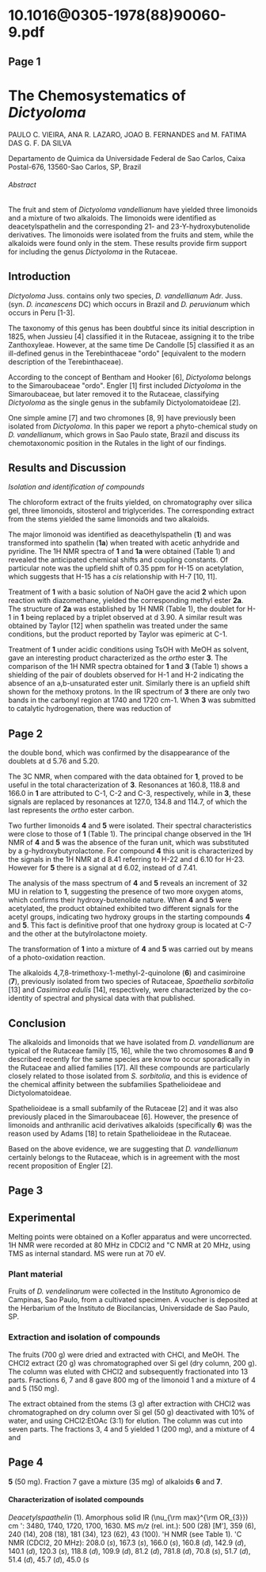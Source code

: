 # 10.1016@0305-1978(88)90060-9.pdf

## Page 1



# The Chemosystematics of _Dictyoloma_

PAULO C. VIEIRA, ANA R. LAZARO, JOAO B. FERNANDES and M. FATIMA DAS G. F. DA SILVA

Departamento de Quimica da Universidade Federal de Sao Carlos, Caixa Postal-676, 13560-Sao Carlos, SP, Brazil

###### Abstract

The fruit and stem of _Dictyoloma vandellianum_ have yielded three limonoids and a mixture of two alkaloids. The limonoids were identified as deacetylspathelin and the corresponding 21- and 23-Y-hydroxybutenolide derivatives. The limonoids were isolated from the fruits and stem, while the alkaloids were found only in the stem. These results provide firm support for including the genus _Dictyoloma_ in the Rutaceae.

## Introduction

_Dictyoloma_ Juss. contains only two species, _D. vandellianum_ Adr. Juss. (syn. _D. incanescens_ DC) which occurs in Brazil and _D. peruvianum_ which occurs in Peru [1-3].

The taxonomy of this genus has been doubtful since its initial description in 1825, when Jussieu [4] classified it in the Rutaceae, assigning it to the tribe Zanthoxyleae. However, at the same time De Candolle [5] classified it as an ill-defined genus in the Terebinthaceae "ordo" [equivalent to the modern description of the Terebinthaceae).

According to the concept of Bentham and Hooker [6], _Dictyoloma_ belongs to the Simaroubaceae "ordo". Engler [1] first included _Dictyoloma_ in the Simaroubaceae, but later removed it to the Rutaceae, classifying _Dictyoloma_ as the single genus in the subfamily Dictyolomatoideae [2].

One simple amine [7] and two chromones [8, 9] have previously been isolated from _Dictyoloma_. In this paper we report a phyto-chemical study on _D. vandellianum_, which grows in Sao Paulo state, Brazil and discuss its chemotaxonomic position in the Rutales in the light of our findings.

## Results and Discussion

_Isolation and identification of compounds_

The chloroform extract of the fruits yielded, on chromatography over silica gel, three limonoids, sitosterol and triglycerides. The corresponding extract from the stems yielded the same limonoids and two alkaloids.

The major limonoid was identified as deacethylspathelin (**1**) and was transformed into spathelin (**1a**) when treated with acetic anhydride and pyridine. The 1H NMR spectra of **1** and **1a** were obtained (Table 1) and revealed the anticipated chemical shifts and coupling constants. Of particular note was the upfield shift of 0.35 ppm for H-15 on acetylation, which suggests that H-15 has a _cis_ relationship with H-7 [10, 11].

Treatment of **1** with a basic solution of NaOH gave the acid **2** which upon reaction with diazomethane, yielded the corresponding methyl ester **2a**. The structure of **2a** was established by 1H NMR (Table 1), the doublet for H-1 in **1** being replaced by a triplet observed at d 3.90. A similar result was obtained by Taylor [12] when spathelin was treated under the same conditions, but the product reported by Taylor was epimeric at C-1.

Treatment of **1** under acidic conditions using TsOH with MeOH as solvent, gave an interesting product characterized as the _ortho_ ester **3**. The comparison of the 1H NMR spectra obtained for **1** and **3** (Table 1) shows a shielding of the pair of doublets observed for H-1 and H-2 indicating the absence of an a,b-unsaturated ester unit. Similarly there is an upfield shift shown for the methoxy protons. In the IR spectrum of **3** there are only two bands in the carbonyl region at 1740 and 1720 cm-1. When **3** was submitted to catalytic hydrogenation, there was reduction of

## Page 2

the double bond, which was confirmed by the disappearance of the doublets at d 5.76 and 5.20.

The 3C NMR, when compared with the data obtained for **1**, proved to be useful in the total characterization of **3**. Resonances at 160.8, 118.8 and 166.0 in **1** are attributed to C-1, C-2 and C-3, respectively, while in **3**, these signals are replaced by resonances at 127.0, 134.8 and 114.7, of which the last represents the _ortho_ ester carbon.

Two further limonoids **4** and **5** were isolated. Their spectral characteristics were close to those of **1** (Table 1). The principal change observed in the 1H NMR of **4** and **5** was the absence of the furan unit, which was substituted by a g-hydroxybutyrolactone. For compound **4** this unit is characterized by the signals in the 1H NMR at d 8.41 referring to H-22 and d 6.10 for H-23. However for **5** there is a signal at d 6.02, instead of d 7.41.

The analysis of the mass spectrum of **4** and **5** reveals an increment of 32 MU in relation to **1**, suggesting the presence of two more oxygen atoms, which confirms their hydroxy-butenolide nature. When **4** and **5** were acetylated, the product obtained exhibited two different signals for the acetyl groups, indicating two hydroxy groups in the starting compounds **4** and **5**. This fact is definitive proof that one hydroxy group is located at C-7 and the other at the butylrolactone moiety.

The transformation of **1** into a mixture of **4** and **5** was carried out by means of a photo-oxidation reaction.

The alkaloids 4,7,8-trimethoxy-1-methyl-2-quinolone (**6**) and casimiroine (**7**), previously isolated from two species of Rutaceae, _Spaethelia sorbitolia_ [13] and _Casimiroa edulis_ [14], respectively, were characterized by the co-identity of spectral and physical data with that published.

## Conclusion

The alkaloids and limonoids that we have isolated from _D. vandellianum_ are typical of the Rutaceae family [15, 16], while the two chromosomes **8** and **9** described recently for the same species are know to occur sporadically in the Rutaceae and allied families [17]. All these compounds are particularly closely related to those isolated from _S. sorbitolia_, and this is evidence of the chemical affinity between the subfamilies Spathelioideae and Dictyolomatoideae.

Spathelioideae is a small subfamily of the Rutaceae [2] and it was also previously placed in the Simaroubaceae [6]. However, the presence of limonoids and anthranilic acid derivatives alkaloids (specifically **6**) was the reason used by Adams [18] to retain Spathelioideae in the Rutaceae.

Based on the above evidence, we are suggesting that _D. vandellianum_ certainly belongs to the Rutaceae, which is in agreement with the most recent proposition of Engler [2].



## Page 3



## Experimental

Melting points were obtained on a Kofler apparatus and were uncorrected. 1H NMR were recorded at 80 MHz in CDCl2 and "C NMR at 20 MHz, using TMS as internal standard. MS were run at 70 eV.

### Plant material

Fruits of _D. vendelinarum_ were collected in the Instituto Agronomico de Campinas, Sao Paulo, from a cultivated specimen. A voucher is deposited at the Herbarium of the Instituto de Biocilancias, Universidade de Sao Paulo, SP.

### Extraction and isolation of compounds

The fruits (700 g) were dried and extracted with CHCl, and MeOH. The CHCl2 extract (20 g) was chromatographed over Si gel (dry column, 200 g). The column was eluted with CHCl2 and subsequently fractionated into 13 parts. Fractions 6, 7 and 8 gave 800 mg of the limonoid 1 and a mixture of 4 and 5 (150 mg).

The extract obtained from the stems (3 g) after extraction with CHCl2 was chromatographed on dry column over Si gel (50 g) deactivated with 10% of water, and using CHCl2:EtOAc (3:1) for elution. The column was cut into seven parts. The fractions 3, 4 and 5 yielded 1 (200 mg), and a mixture of 4 and

## Page 4



**5** (50 mg). Fraction 7 gave a mixture (35 mg) of alkaloids **6** and **7**.

#### Characterization of isolated compounds

_Deacetylspaathelin_ (1). Amorphous solid IR \(\nu_{\rm max}^{\rm OR_{3}}\) cm ': 3480, 1740, 1720, 1700, 1630. MS _m/z_ (rel. int.): 500 (28) [M'], 359 (6), 240 (14), 208 (18), 181 (34), 123 (62), 43 (100). 'H NMR (see Table 1). 'C NMR (CDCl2, 20 MHz): 208.0 (_s_), 167.3 (_s_), 166.0 (_s_), 160.8 (_d_), 142.9 (_d_), 140.1 (_d_), 120.3 (_s_), 118.8 (_d_), 109.9 (_d_), 81.2 (_d_), 781.8 (_d_), 70.8 (_s_), 51.7 (_d_), 51.4 (_d_), 45.7 (_d_), 45.0 (_s_

